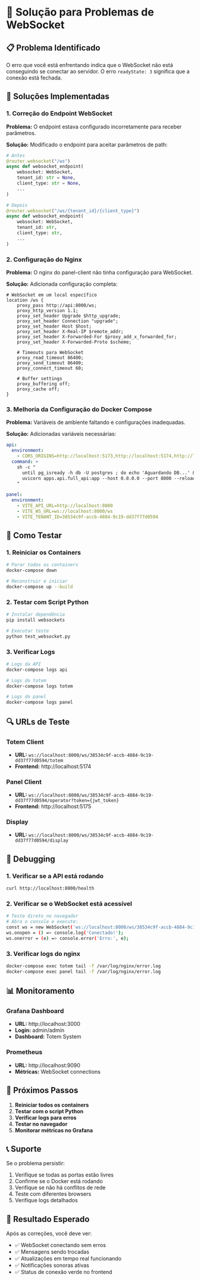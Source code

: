 # 🔌 Solução para Problemas de WebSocket

## 📋 Problema Identificado

O erro que você está enfrentando indica que o WebSocket não está conseguindo se conectar ao servidor. O erro `readyState: 3` significa que a conexão está fechada.

## 🔧 Soluções Implementadas

### 1. **Correção do Endpoint WebSocket**

**Problema:** O endpoint estava configurado incorretamente para receber parâmetros.

**Solução:** Modificado o endpoint para aceitar parâmetros de path:

```python
# Antes
@router.websocket("/ws")
async def websocket_endpoint(
    websocket: WebSocket,
    tenant_id: str = None,
    client_type: str = None,
    ...
)

# Depois
@router.websocket("/ws/{tenant_id}/{client_type}")
async def websocket_endpoint(
    websocket: WebSocket,
    tenant_id: str,
    client_type: str,
    ...
)
```

### 2. **Configuração do Nginx**

**Problema:** O nginx do panel-client não tinha configuração para WebSocket.

**Solução:** Adicionada configuração completa:

```nginx
# WebSocket em um local específico
location /ws {
    proxy_pass http://api:8000/ws;
    proxy_http_version 1.1;
    proxy_set_header Upgrade $http_upgrade;
    proxy_set_header Connection "upgrade";
    proxy_set_header Host $host;
    proxy_set_header X-Real-IP $remote_addr;
    proxy_set_header X-Forwarded-For $proxy_add_x_forwarded_for;
    proxy_set_header X-Forwarded-Proto $scheme;
    
    # Timeouts para WebSocket
    proxy_read_timeout 86400;
    proxy_send_timeout 86400;
    proxy_connect_timeout 60;
    
    # Buffer settings
    proxy_buffering off;
    proxy_cache off;
}
```

### 3. **Melhoria da Configuração do Docker Compose**

**Problema:** Variáveis de ambiente faltando e configurações inadequadas.

**Solução:** Adicionadas variáveis necessárias:

```yaml
api:
  environment:
    - CORS_ORIGINS=http://localhost:5173,http://localhost:5174,http://localhost:5175,http://localhost:3000
  command: >
    sh -c "
      until pg_isready -h db -U postgres ; do echo 'Aguardando DB...' && sleep 2 ; done &&
      uvicorn apps.api.full_api:app --host 0.0.0.0 --port 8000 --reload
    "

panel:
  environment:
    - VITE_API_URL=http://localhost:8000
    - VITE_WS_URL=ws://localhost:8000/ws
    - VITE_TENANT_ID=38534c9f-accb-4884-9c19-dd37f77d0594
```

## 🧪 Como Testar

### 1. **Reiniciar os Containers**

```bash
# Parar todos os containers
docker-compose down

# Reconstruir e iniciar
docker-compose up --build
```

### 2. **Testar com Script Python**

```bash
# Instalar dependência
pip install websockets

# Executar teste
python test_websocket.py
```

### 3. **Verificar Logs**

```bash
# Logs da API
docker-compose logs api

# Logs do totem
docker-compose logs totem

# Logs do panel
docker-compose logs panel
```

## 🔍 URLs de Teste

### **Totem Client**
- **URL:** `ws://localhost:8000/ws/38534c9f-accb-4884-9c19-dd37f77d0594/totem`
- **Frontend:** http://localhost:5174

### **Panel Client**
- **URL:** `ws://localhost:8000/ws/38534c9f-accb-4884-9c19-dd37f77d0594/operator?token={jwt_token}`
- **Frontend:** http://localhost:5175

### **Display**
- **URL:** `ws://localhost:8000/ws/38534c9f-accb-4884-9c19-dd37f77d0594/display`

## 🐛 Debugging

### 1. **Verificar se a API está rodando**

```bash
curl http://localhost:8000/health
```

### 2. **Verificar se o WebSocket está acessível**

```bash
# Teste direto no navegador
# Abra o console e execute:
const ws = new WebSocket('ws://localhost:8000/ws/38534c9f-accb-4884-9c19-dd37f77d0594/totem');
ws.onopen = () => console.log('Conectado!');
ws.onerror = (e) => console.error('Erro:', e);
```

### 3. **Verificar logs do nginx**

```bash
docker-compose exec totem tail -f /var/log/nginx/error.log
docker-compose exec panel tail -f /var/log/nginx/error.log
```

## 📊 Monitoramento

### **Grafana Dashboard**
- **URL:** http://localhost:3000
- **Login:** admin/admin
- **Dashboard:** Totem System

### **Prometheus**
- **URL:** http://localhost:9090
- **Métricas:** WebSocket connections

## 🔄 Próximos Passos

1. **Reiniciar todos os containers**
2. **Testar com o script Python**
3. **Verificar logs para erros**
4. **Testar no navegador**
5. **Monitorar métricas no Grafana**

## 📞 Suporte

Se o problema persistir:

1. Verifique se todas as portas estão livres
2. Confirme se o Docker está rodando
3. Verifique se não há conflitos de rede
4. Teste com diferentes browsers
5. Verifique logs detalhados

## 🎯 Resultado Esperado

Após as correções, você deve ver:

- ✅ WebSocket conectando sem erros
- ✅ Mensagens sendo trocadas
- ✅ Atualizações em tempo real funcionando
- ✅ Notificações sonoras ativas
- ✅ Status de conexão verde no frontend 
